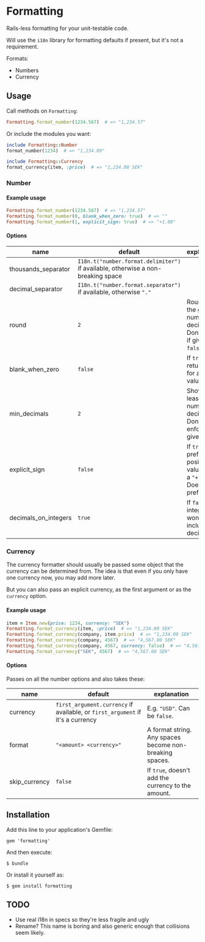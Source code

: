 # Formatting

Rails-less formatting for your unit-testable code.

Will use the `i18n` library for formatting defaults if present, but it's not a requirement.

Formats:
  * Numbers
  * Currency


## Usage

Call methods on `Formatting`:

``` ruby
Formatting.format_number(1234.567)  # => "1,234.57"
```

Or include the modules you want:

``` ruby
include Formatting::Number
format_number(1234)  # => "1,234.00"

include Formatting::Currency
format_currency(item, :price)  # => "1,234.00 SEK"
```


### Number

#### Example usage

``` ruby
Formatting.format_number(1234.567)  # => "1,234.57"
Formatting.format_number(0, blank_when_zero: true)  # => ""
Formatting.format_number(1, explicit_sign: true)  # => "+1.00"
```

#### Options

name                    | default                                                                          | explanation
------------------------|----------------------------------------------------------------------------------|------------
thousands_separator     | `I18n.t("number.format.delimiter")` if available, otherwise a non-breaking space |
decimal_separator       | `I18n.t("number.format.separator")` if available, otherwise `"."`                |
round                   | `2`                                                                              | Round to the given number of decimals. Don't round if given `false`.
blank_when_zero         | `false`                                                                          | If `true`, returns `""` for a zero value.
min_decimals            | `2`                                                                              | Show at least that number of decimals. Don't enforce if given `false`.
explicit_sign           | `false`                                                                          | If `true`, prefixes positive values with a `"+"`. Doesn't prefix `0`.
decimals_on_integers    | `true`                                                                           | If `false`, integers won't include decimals.


### Currency

The currency formatter should usually be passed some object that
the currency can be determined from. The idea is that even if you
only have one currency now, you may add more later.

But you can also pass an explicit currency, as the first argument
or as the `currency` option.

#### Example usage

``` ruby
item = Item.new(price: 1234, currency: "SEK")
Formatting.format_currency(item, :price)  # => "1,234.00 SEK"
Formatting.format_currency(company, item.price)  # => "1,234.00 SEK"
Formatting.format_currency(company, 4567)  # => "4,567.00 SEK"
Formatting.format_currency(company, 4567, currency: false)  # => "4,567.00"
Formatting.format_currency("SEK", 4567)  # => "4,567.00 SEK"
```


#### Options

Passes on all the number options and also takes these:

name            | default                                                                        | explanation
----------------|--------------------------------------------------------------------------------|------------
currency        | `first_argument.currency` if available, or `first_argument` if it's a currency | E.g. `"USD"`. Can be `false`.
format          | `"<amount> <currency>"`                                                        | A format string. Any spaces become non-breaking spaces.
skip_currency   | `false`                                                                        | If `true`, doesn't add the currency to the amount.


## Installation

Add this line to your application's Gemfile:

    gem 'formatting'

And then execute:

    $ bundle

Or install it yourself as:

    $ gem install formatting


## TODO

* Use real i18n in specs so they're less fragile and ugly
* Rename? This name is boring and also generic enough that collisions seem likely.
